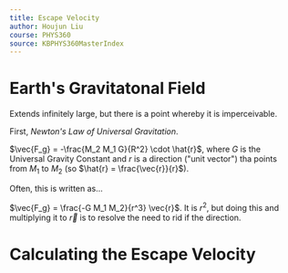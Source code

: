 ```yaml
---
title: Escape Velocity
author: Houjun Liu
course: PHYS360
source: KBPHYS360MasterIndex
---
```


# Earth's Gravitatonal Field
Extends infinitely large, but there is a point whereby it is imperceivable.

First, *Newton's Law of Universal Gravitation*.

$\vec{F_g} = -\frac{M_2 M_1 G}{R^2} \cdot \hat{r}$, where $G$ is the Universal Gravity Constant and $r$ is a direction ("unit vector") tha points from $M_1$ to $M_2$ (so $\hat{r} = \frac{\vec{r}}{r}$). 

Often, this is written as...

$\vec{F_g} = \frac{-G M_1 M_2}{r^3} \vec{r}$. It is $r^2$, but doing this and multiplying it to $\vec{r}$ is to resolve the need to rid if the direction.

# Calculating the Escape Velocity




